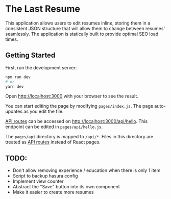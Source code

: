 # The Last Resume

This application allows users to edit resumes inline, storing them in a consistent JSON structure that will allow them to change between resumes' seamlessly. The application is statically built to provide optimal SEO load times.

## Getting Started

First, run the development server:

```bash
npm run dev
# or
yarn dev
```

Open [http://localhost:3000](http://localhost:3000) with your browser to see the result.

You can start editing the page by modifying `pages/index.js`. The page auto-updates as you edit the file.

[API routes](https://nextjs.org/docs/api-routes/introduction) can be accessed on [http://localhost:3000/api/hello](http://localhost:3000/api/hello). This endpoint can be edited in `pages/api/hello.js`.

The `pages/api` directory is mapped to `/api/*`. Files in this directory are treated as [API routes](https://nextjs.org/docs/api-routes/introduction) instead of React pages.


## TODO:
* Don't allow removing experience / education when there is only 1 item
* Script to backup hasura config
* Implement view counter
* Abstract the "Save" button into its own component
* Make it easier to create more resumes